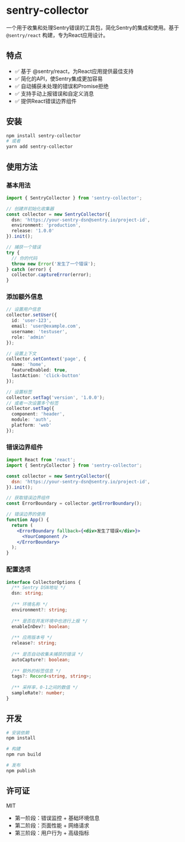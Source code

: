 # sentry-collector

一个用于收集和处理Sentry错误的工具包，简化Sentry的集成和使用。基于 `@sentry/react` 构建，专为React应用设计。

## 特点

- ✅ 基于 @sentry/react，为React应用提供最佳支持
- ✅ 简化的API，使Sentry集成更加容易
- ✅ 自动捕获未处理的错误和Promise拒绝
- ✅ 支持手动上报错误和自定义消息
- ✅ 提供React错误边界组件

## 安装

```bash
npm install sentry-collector
# 或者
yarn add sentry-collector
```

## 使用方法

### 基本用法

```typescript
import { SentryCollector } from 'sentry-collector';

// 创建并初始化收集器
const collector = new SentryCollector({
  dsn: 'https://your-sentry-dsn@sentry.io/project-id',
  environment: 'production',
  release: '1.0.0'
}).init();

// 捕获一个错误
try {
  // 你的代码
  throw new Error('发生了一个错误');
} catch (error) {
  collector.captureError(error);
}
```

### 添加额外信息

```typescript
// 设置用户信息
collector.setUser({
  id: 'user-123',
  email: 'user@example.com',
  username: 'testuser',
  role: 'admin'
});

// 设置上下文
collector.setContext('page', {
  name: 'home',
  featureEnabled: true,
  lastAction: 'click-button'
});

// 设置标签
collector.setTag('version', '1.0.0');
// 或者一次设置多个标签
collector.setTag({
  component: 'header',
  module: 'auth',
  platform: 'web'
});
```

### 错误边界组件

```jsx
import React from 'react';
import { SentryCollector } from 'sentry-collector';

const collector = new SentryCollector({
  dsn: 'https://your-sentry-dsn@sentry.io/project-id',
}).init();

// 获取错误边界组件
const ErrorBoundary = collector.getErrorBoundary();

// 错误边界的使用
function App() {
  return (
    <ErrorBoundary fallback={<div>发生了错误</div>}>
      <YourComponent />
    </ErrorBoundary>
  );
}
```

### 配置选项

```typescript
interface CollectorOptions {
  /** Sentry DSN地址 */
  dsn: string;
  
  /** 环境名称 */
  environment?: string;
  
  /** 是否在开发环境中也进行上报 */
  enableInDev?: boolean;
  
  /** 应用版本号 */
  release?: string;
  
  /** 是否自动收集未捕获的错误 */
  autoCapture?: boolean;
  
  /** 额外的标签信息 */
  tags?: Record<string, string>;
  
  /** 采样率，0-1之间的数值 */
  sampleRate?: number;
}
```

## 开发

```bash
# 安装依赖
npm install

# 构建
npm run build

# 发布
npm publish
```

## 许可证

MIT




* 第一阶段：错误监控 + 基础环境信息
* 第二阶段：页面性能 + 网络请求
* 第三阶段：用户行为 + 高级指标

